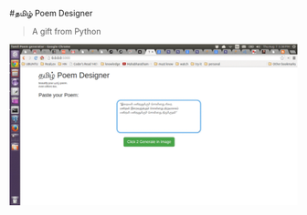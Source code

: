 #தமிழ் Poem Designer

> A gift from Python

![Demo](https://raw.githubusercontent.com/nava45/nava-app/master/screenshot/Tamil_Poem_Designer.gif)
